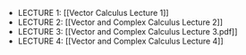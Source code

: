 - LECTURE 1: [[Vector Calculus Lecture 1]]
- LECTURE 2: [[Vector and Complex Calculus Lecture 2]]
- LECTURE 3: [[Vector and Complex Calculus Lecture 3.pdf]]
- LECTURE 4: [[Vector and Complex Calculus Lecture 4]]